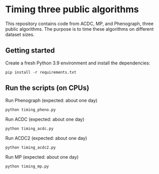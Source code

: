 # Timing three public algorithms

This repository contains code from ACDC, MP, and Phenograph, three public algorithms. The purpose is to time these algorithms on different dataset sizes.

## Getting started

Create a fresh Python 3.9 environment and install the dependencies:

```
pip install -r requirements.txt
```

## Run the scripts (on CPUs)

Run Phenograph (expected: about one day)

```
python timing_pheno.py
```

Run ACDC (expected: about one day)

```
python timing_acdc.py
```

Run ACDC2 (expected: about one day)

```
python timing_acdc2.py
```

Run MP (expected: about one day)

```
python timing_mp.py
```
